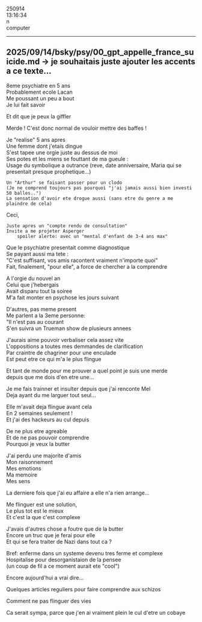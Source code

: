 250914  
13:16:34  
n  
computer  

---

2025/09/14/bsky/psy/00_gpt_appelle_france_suicide.md -> je souhaitais juste ajouter les accents a ce texte...
-

8eme psychiatre en 5 ans  
Probablement ecole Lacan  
Me poussant un peu a bout  
Je lui fait savoir  

Et dit que je peux la giffler

Merde ! C'est donc normal de vouloir mettre des baffes !

Je "realise" 5 ans apres  
Une femme dont j'etais dingue  
S'est tapee une orgie juste au dessus de moi  
Ses potes et les miens se fouttant de ma gueule :  
Usage du symbolique a outrance (reve, date anniversaire, Maria qui se presentait presque prophetique...)  

    Un "Arthur" se faisant passer pour un clodo  
    (Je ne comprend toujours pas pourquoi "j'ai jamais aussi bien investi 50 balles..")  
    La sensation d'avoir ete drogue aussi (sans etre du genre a me plaindre de cela)  

Ceci,

    Juste apres un "compte rendu de consultation"  
    Invite a me projeter Asperger  
        spoiler alerte: avec un "mental d'enfant de 3-4 ans max"  
  
Que le psychiatre presentait comme diagnostique  
Se payant aussi ma tete :  
"C'est suffisant, vos amis racontent vraiment n'importe quoi"  
Fait, finalement, "pour elle", a force de chercher a la comprendre  

A l'orgie du nouvel an  
Celui que j'hebergais  
Avait disparu tout la soiree  
M'a fait monter en psychose les jours suivant  

D'autres, pas meme present  
Me parlent a la 3eme personne:  
"Il n'est pas au courant  
S'en suivra un Trueman show de plusieurs annees

J'aurais aime pouvoir verbaliser cela assez vite  
L'oppositions a toutes mes demmandes de clarification  
Par craintre de chagriner pour une enculade  
Est peut etre ce qui m'a le plus flingue  

Et tant de monde pour me prouver a quel point je suis une merde  
depuis que me dois d'en etre une...  

Je me fais trainner et insulter depuis que j'ai renconte Mel  
Deja ayant du me larguer tout seul...  

Elle m'avait deja flingue avant cela  
En 2 semaines seulement !  
Et j'ai des hackeurs au cul depuis  

De ne plus etre agreable  
Et de ne pas pouvoir comprendre  
Pourquoi je veux la butter  

J'ai perdu une majorite d'amis  
Mon raisonnement  
Mes emotions  
Ma memoire  
Mes sens  

La derniere fois que j'ai eu affaire a elle n'a rien arrange...  

Me flinguer est une solution,  
Le plus tot est le mieux  
Et c'est la que c'est complexe  

J'avais d'autres chose a foutre que de la butter  
Encore un truc que je ferai pour elle  
Et qui se fera traiter de Nazi dans tout ca ?  

Bref: enferme dans un systeme devenu tres ferme et complexe  
Hospitalise pour desorganistaion de la pensee  
(un coup de fil a ce moment aurait ete "cool")

Encore aujourd'hui a vrai dire...

Quelques articles reguliers pour faire comprendre aux schizos

Comment ne pas flinguer des vies

Ca serait sympa, parce que j'en ai vraiment plein le cul d'etre un cobaye

